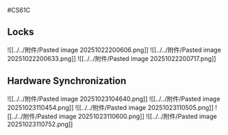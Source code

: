 #CS61C 
## Locks 
![[../../附件/Pasted image 20251022200606.png]]
![[../../附件/Pasted image 20251022200633.png]]
![[../../附件/Pasted image 20251022200717.png]]

## Hardware Synchronization
![[../../附件/Pasted image 20251023104640.png]]
![[../../附件/Pasted image 20251023110454.png]]
![[../../附件/Pasted image 20251023110505.png]]
![[../../附件/Pasted image 20251023110600.png]]
![[../../附件/Pasted image 20251023110752.png]]

